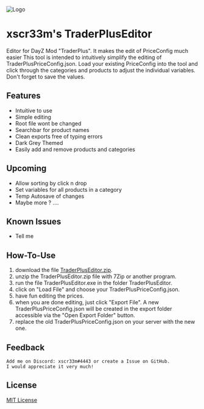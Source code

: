 ![Logo](https://i.imgur.com/HL4128el.png)


# xscr33m's TraderPlusEditor
Editor for DayZ Mod "TraderPlus". It makes the edit of PriceConfig much easier
This tool is intended to intuitively simplify the editing of TraderPlusPriceConfig.json. 
Load your existing PriceConfig into the tool and click through the categories and products to adjust the individual variables. 
Don't forget to save the values.


## Features

- Intuitive to use
- Simple editing
- Root file wont be changed
- Searchbar for product names
- Clean exports free of typing errors
- Dark Grey Themed
- Easily add and remove products and categories


## Upcoming

- Allow sorting by click n drop
- Set variables for all products in a category
- Temp Autosave of changes
- Maybe more ? ....


## Known Issues

- Tell me


## How-To-Use

   1. download the file [TraderPlusEditor.zip](https://github.com/xscr33m/TraderPlusEditor/releases/download/v1.0/xscr33m.s.TraderPlusEditor.zip). 
   2. unzip the TraderPlusEditor.zip file with 7Zip or another program.
   3. run the file TraderPlusEditor.exe in the folder TraderPlusEditor.
   4. click on "Load File" and choose your TraderPlusPriceConfig.json.
   5. have fun editing the prices.
   6. when you are done editing, just click "Export File". A new TraderPlusPriceConfig.json will be created in the export folder accessible via the "Open Export Folder" button.
   7. replace the old TraderPlusPriceConfig.json on your server with the new one.
    
    
## Feedback

~~~ If you have any feedback, please reach out to me!
Add me on Discord: xscr33m#4443 or create a Issue on GitHub.
I would appreciate it very much! 
~~~ 


## License

[MIT License](https://spdx.org/licenses/)

